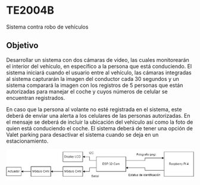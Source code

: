 # TE2004B
Sistema contra robo de  vehículos

## Objetivo
Desarrollar un sistema con dos cámaras de video, las cuales monitorearán el  interior del vehículo,
en específico a la persona
que está conduciendo. 
El sistema iniciará cuando el usuario entre al
vehículo, las cámaras integradas al sistema capturarán la imagen del conductor cada 30
segundos y un sistema comparará la imagen con los registros de 5 personas que están autorizadas
para manejar el coche y cuyos números de celular se encuentran registrados. 

En caso que la
persona al volante no esté registrada en el sistema, este deberá de enviar una alerta a los
celulares de las personas autorizadas. En el mensaje se deberá de incluir la ubicación del
vehículo así como la foto de quien está conduciendo el coche. El sistema deberá de tener una
opción de Valet parking para desactivar el sistema cuando se deja en un estacionamiento.

<center><img src="imgs/savi_bloques.png" alt="Diagrama de Bloques">
